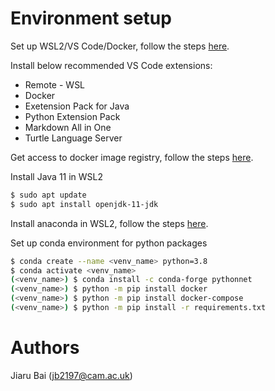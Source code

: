 # Environment setup
Set up WSL2/VS Code/Docker, follow the steps [here](https://github.com/cambridge-cares/TheWorldAvatar/wiki/Docker%3A-Environment).

Install below recommended VS Code extensions:
 - Remote - WSL
 - Docker
 - Exetension Pack for Java
 - Python Extension Pack
 - Markdown All in One
 - Turtle Language Server

Get access to docker image registry, follow the steps [here](https://github.com/cambridge-cares/TheWorldAvatar/wiki/Docker%3A-Image-registry).

Install Java 11 in WSL2
```sh
$ sudo apt update
$ sudo apt install openjdk-11-jdk
```

Install anaconda in WSL2, follow the steps [here](https://gist.github.com/kauffmanes/5e74916617f9993bc3479f401dfec7da).

Set up conda environment for python packages
```sh
$ conda create --name <venv_name> python=3.8
$ conda activate <venv_name>
(<venv_name>) $ conda install -c conda-forge pythonnet
(<venv_name>) $ python -m pip install docker
(<venv_name>) $ python -m pip install docker-compose
(<venv_name>) $ python -m pip install -r requirements.txt 
```

# Authors #

Jiaru Bai (jb2197@cam.ac.uk)
